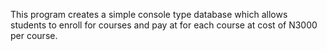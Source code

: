 This program creates a simple console type database which allows students to enroll for courses and pay at for each course at cost of N3000 per course.